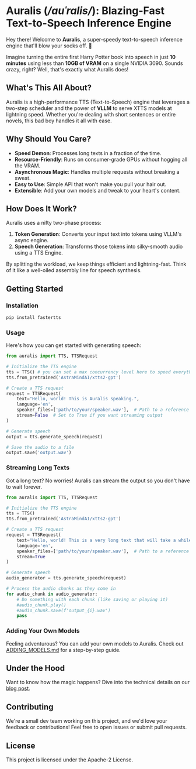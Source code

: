 # Auralis (_/auˈralis/_): Blazing-Fast Text-to-Speech Inference Engine

Hey there! Welcome to **Auralis**, a super-speedy text-to-speech inference engine that'll blow your socks off. 🚀

Imagine turning the entire first Harry Potter book into speech in just **10 minutes** using less than **10GB of VRAM** on a single NVIDIA 3090. Sounds crazy, right? Well, that's exactly what Auralis does!

## What's This All About?

Auralis is a high-performance TTS (Text-to-Speech) engine that leverages a two-step scheduler and the power of **VLLM** to serve XTTS models at lightning speed. Whether you're dealing with short sentences or entire novels, this bad boy handles it all with ease.

## Why Should You Care?

- **Speed Demon**: Processes long texts in a fraction of the time.
- **Resource-Friendly**: Runs on consumer-grade GPUs without hogging all the VRAM.
- **Asynchronous Magic**: Handles multiple requests without breaking a sweat.
- **Easy to Use**: Simple API that won't make you pull your hair out.
- **Extensible**: Add your own models and tweak to your heart's content.

## How Does It Work?

Auralis uses a nifty two-phase process:

1. **Token Generation**: Converts your input text into tokens using VLLM's async engine.
2. **Speech Generation**: Transforms those tokens into silky-smooth audio using a TTS Engine.

By splitting the workload, we keep things efficient and lightning-fast. Think of it like a well-oiled assembly line for speech synthesis.

## Getting Started

### Installation

```python
pip install fastertts
```

### Usage

Here's how you can get started with generating speech:

```python
from auralis import TTS, TTSRequest

# Initialize the TTS engine
tts = TTS() # you can set a max concurrency level here to speed everything up, i.e. TTS(scheduler_max_concurrency=36).from_pretrained('AstraMindAI/xtts2-gpt')
tts.from_pretrained('AstraMindAI/xtts2-gpt')

# Create a TTS request
request = TTSRequest(
    text="Hello, world! This is Auralis speaking.",
    language='en',
    speaker_files=['path/to/your/speaker.wav'],  # Path to a reference audio file
    stream=False  # Set to True if you want streaming output
)

# Generate speech
output = tts.generate_speech(request)

# Save the audio to a file
output.save('output.wav')
```

### Streaming Long Texts

Got a long text? No worries! Auralis can stream the output so you don't have to wait forever.

```python
from auralis import TTS, TTSRequest

# Initialize the TTS engine
tts = TTS()
tts.from_pretrained('AstraMindAI/xtts2-gpt')

# Create a TTS request
request = TTSRequest(
    text="Hello, world! This is a very long text that will take a while to generate.",
    language='en',
    speaker_files=['path/to/your/speaker.wav'],  # Path to a reference audio file
    stream=True 
)

# Generate speech
audio_generator = tts.generate_speech(request)

# Process the audio chunks as they come in
for audio_chunk in audio_generator:
    # Do something with each chunk (like saving or playing it)
    #audio_chunk.play()
    #audio_chunk.save(f'output_{i}.wav')
    pass
```

### Adding Your Own Models

Feeling adventurous? You can add your own models to Auralis. Check out [ADDING_MODELS.md](docs/ADDING_MODELS.md) for a step-by-step guide.

## Under the Hood

Want to know how the magic happens? Dive into the technical details on our [blog post](https://www.astramind.ai/blog/Auralis).

## Contributing

We're a small dev team working on this project, and we'd love your feedback or contributions! Feel free to open issues or submit pull requests.

## License

This project is licensed under the Apache-2 License.
